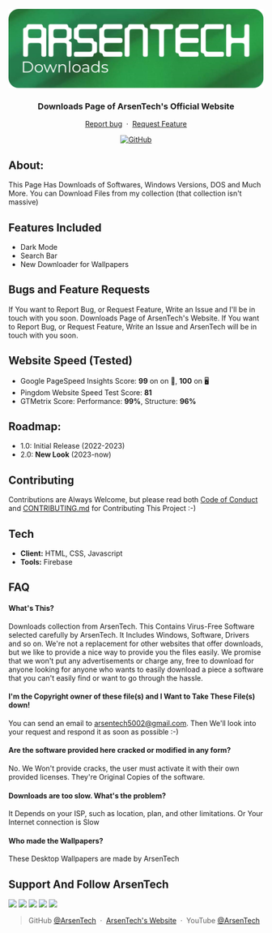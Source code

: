 <p align="center">
<img src="public/files/downloads-logo.png">
</p>
<h3 align="center">Downloads Page of ArsenTech's Official Website</h3>
<p align="center">
     <a href="#">Report bug</a>
     &nbsp;&middot;&nbsp;
     <a href="#">Request Feature</a>
</p>
<p align="center">
<a href="https://github.com/ArsenTech/downloads/blob/main/LICENSE"><img alt="GitHub" src="https://img.shields.io/github/license/ArsenTech/downloads?color=%2322b455&style=for-the-badge"></a>
</p>

## About:
This Page Has Downloads of Softwares, Windows Versions, DOS and Much More. You can Download Files from my collection (that collection isn't massive)
## Features Included
- Dark Mode
- Search Bar
- New Downloader for Wallpapers
## Bugs and Feature Requests
If You want to Report Bug, or Request Feature, Write an Issue and I'll be in touch with you soon.
Downloads Page of ArsenTech's Website. If You want to Report Bug, or Request Feature, Write an Issue and ArsenTech will be in touch with you soon.
## Website Speed (Tested)
- Google PageSpeed Insights Score: **99** on on 📱, **100** on 🖥
- Pingdom Website Speed Test Score: **81**
- GTMetrix Score: Performance: **99%**, Structure: **96%**
## Roadmap:
- 1.0: Initial Release (2022-2023)
- 2.0: **New Look** (2023-now)
## Contributing
Contributions are Always Welcome, but please read both [Code of Conduct](https://github.com/ArsenTech/downloads/blob/main/CODE_OF_CONDUCT.md) and [CONTRIBUTING.md](https://github.com/ArsenTech/downloads/blob/main/CONTRIBUTING.md) for Contributing This Project :-)
## Tech
- **Client:** HTML, CSS, Javascript
- **Tools:** Firebase
## FAQ
#### What's This?
Downloads collection from ArsenTech. This Contains Virus-Free Software selected carefully by ArsenTech. It Includes Windows, Software, Drivers and so on. We're not a replacement for other websites that offer downloads, but we like to provide a nice way to provide you the files easily. We promise that we won't put any advertisements or charge any, free to download for anyone looking for anyone who wants to easily download a piece a software that you can't easily find or want to go through the hassle.
#### I'm the Copyright owner of these file(s) and I Want to Take These File(s) down!
You can send an email to arsentech5002@gmail.com. Then We'll look into your request and respond it as soon as possible :-)
#### Are the software provided here cracked or modified in any form?
No. We Won't provide cracks, the user must activate it with their own provided licenses. They're Original Copies of the software.
#### Downloads are too slow. What's the problem?
It Depends on your ISP, such as location, plan, and other limitations. Or Your Internet connection is Slow
#### Who made the Wallpapers?
These Desktop Wallpapers are made by ArsenTech

## Support And Follow ArsenTech
<a href="https://www.youtube.com/channel/UCrtH0g6NE8tW5VIEgDySYtg" target="_blank"><img src="https://img.shields.io/badge/ArsenTech%20-222222.svg?&style=for-the-badge&logo=YouTube&logoColor=%23FF0000"/></a>
<a href="https://scratch.mit.edu/users/ArsenTech/" target="_blank"><img src="https://img.shields.io/badge/-ArsenTech-222222?style=for-the-badge&logo=scratch&logoColor=orange"></a>
<a href="https://www.reddit.com/user/ArsenTech" target="_blank"><img src="https://img.shields.io/badge/-ArsenTech-222222?style=for-the-badge&logo=reddit&logoColor=FF4500"></a>
<a href="https://codepen.io/ArsenJS" target="_blank"><img src="https://img.shields.io/badge/-ArsenJS-222222?style=for-the-badge&logo=codepen&logoColor=white"></a>
<a href="https://www.deviantart.com/arsen2005" target="_blank"><img src="https://img.shields.io/badge/-Arsen2005-222222?style=for-the-badge&logo=deviantart&logoColor=05cc46"></a>
> GitHub [@ArsenTech](https://github.com/ArsenTech) &nbsp;&middot;&nbsp;
> [ArsenTech's Website](https://arsentech.github.io) &nbsp;&middot;&nbsp;
> YouTube [@ArsenTech](https://youtube.com/@ArsenTech)